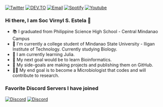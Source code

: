 [![Twitter](https://img.shields.io/badge/Twitter-Follow-blue?style=for-the-badge&logo=twitter)](https://twitter.com/uncomfyhalo)
[![DEV.TO](https://img.shields.io/badge/DEV.TO-uncomfyhalomacro-grey?logoColor=fbf1c7&color=fbf1c7&logo=dev.to&style=for-the-badge)](https://dev.to/uncomfyhalomacro)
[![Email](https://img.shields.io/badge/Email-Contact-red?style=for-the-badge&logo=gmail)](mailto:socvirnyl.estela@gmail.com)
[![Spotify](https://img.shields.io/badge/Spotify-Playlist-green?color=BADA55&style=for-the-badge&logo=spotify)](https://open.spotify.com/playlist/79qMHnbQoayN8NhhwF5bgF?si=UOTFri29QFmZE2Val52LnQ)
[![Youtube](https://img.shields.io/badge/Youtube-uncomfyhalomacro-red?logo=youtube&style=for-the-badge&logoColor=red)](https://www.youtube.com/channel/UCjbnat03FPp0oj0emT80JSA)

### Hi there, I am Soc Virnyl S. Estela 👋
- :books: I graduated from Philippine Science High School - Central Mindanao Campus
- :dna: I'm currently a college student of Mindanao State University - Iligan Institute of Technology. Currently studying Biology.
- :microscope: I am currently learning Julia.
- :herb: My next goal would be to learn Bioinformatics.
- :thinking: My side-goals are making projects and publishing them on GitHub.
- :scientist: My end goal is to become a Microbiologist that codes and will contribute to research.

### Favorite Discord Servers I have joined
[![Discord](https://img.shields.io/badge/Python-Discord-informational?style=for-the-badge&logo=discord)](https://discord.com/invite/python)
[![Discord](https://img.shields.io/badge/Julia-Discord-informational?style=for-the-badge&logo=discord)](https://discord.gg/fvk9Ur7cy9)



